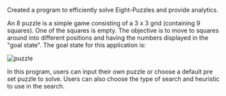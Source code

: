 Created a program to efficiently solve Eight-Puzzles and provide analytics.

An 8 puzzle is a simple game consisting of a 3 x 3 grid (containing 9 squares). One of the squares is empty.
The objective is to move to squares around into different positions and having the numbers displayed in the "goal state".
The goal state for this application is:

![puzzle](https://github.com/michaelvong/Eight-Puzzle-Solver/assets/72327548/f23a7260-61e8-4999-8dd4-62efda1b689c)

In this program, users can input their own puzzle or choose a default pre set puzzle to solve. Users can also
choose the type of search and heuristic to use in the search.
